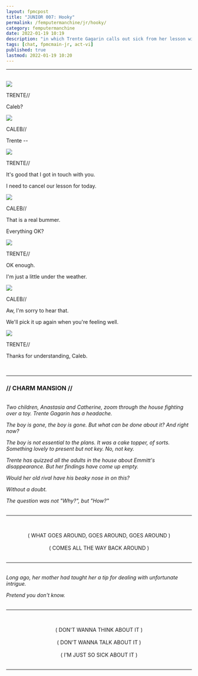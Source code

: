 ```yaml
---
layout: fpmcpost
title: "JUNIOR 007: Hooky"
permalink: /femputermanchine/jr/hooky/
category: femputermanchine
date: 2022-01-19 10:19
description: "in which Trente Gagarin calls out sick from her lesson with Caleb"
tags: [chat, fpmcmain-jr, act-vi]
published: true
lastmod: 2022-01-19 10:20
---
```

[//]: # (  1/19/22  -added)

*****
<br>
<div class="chat-box">
<img src="{{ site.url }}/assets/tb/trente-gratstb.jpg" class="chat-portrait" />
<p class="ppl-sez">TRENTE//</p>
<p class="ppl-sez">Caleb?</p>
</div>

<div class="chat-box">
<img src="{{ site.url }}/assets/tb/caleb.jpg" class="chat-portrait" />
<p class="ppl-sez">CALEB//</p>
<p class="ppl-sez">Trente --</p>
</div>

<div class="chat-box">
<img src="{{ site.url }}/assets/tb/trente-gratstb.jpg" class="chat-portrait" />
<p class="ppl-sez">TRENTE//</p>
<p class="ppl-sez">It's good that I got in touch with you.</p>
<p class="ppl-sez">I need to cancel our lesson for today.</p>
</div>

<div class="chat-box">
<img src="{{ site.url }}/assets/tb/caleb.jpg" class="chat-portrait" />
<p class="ppl-sez">CALEB//</p>
<p class="ppl-sez">That is a real bummer.</p>
<p class="ppl-sez">Everything OK?</p>
</div>

<div class="chat-box">
<img src="{{ site.url }}/assets/tb/trente-gratstb.jpg" class="chat-portrait" />
<p class="ppl-sez">TRENTE//</p>
<p class="ppl-sez">OK enough.</p>
<p class="ppl-sez">I'm just a little under the weather.</p>
</div>

<div class="chat-box">
<img src="{{ site.url }}/assets/tb/caleb.jpg" class="chat-portrait" />
<p class="ppl-sez">CALEB//</p>
<p class="ppl-sez">Aw, I'm sorry to hear that.</p>
<p class="ppl-sez">We'll pick it up again when you're feeling well.</p>
</div>

<div class="chat-box">
<img src="{{ site.url }}/assets/tb/trente-gratstb.jpg" class="chat-portrait" />
<p class="ppl-sez">TRENTE//</p>
<p class="ppl-sez">Thanks for understanding, Caleb.</p>
</div>
<br>

*****
### // CHARM MANSION //

<BR><I>Two children, Anastasia and Catherine, zoom through the house fighting over a toy. Trente Gagarin has a headache.</i>

<i>The boy is gone, the boy is gone. But what can be done about it? And right now?</i>

<i>The boy is not essential to the plans. It was a cake topper, of sorts. Something lovely to present but not key. No, not key.</i>

<i>Trente has quizzed all the adults in the house about Emmitt's disappearance. But her findings have come up empty.</i>

<i>Would her old rival have his beaky nose in on this?</i>

<i>Without a doubt.</i>

<i>The question was not "Why?", but "How?"</i>
<BR><BR>

*****

<BR><center>( WHAT GOES AROUND, GOES AROUND, GOES AROUND )</center>
<br><center>( COMES ALL THE WAY BACK AROUND )</center>
<br>

*****
<br><i>Long ago, her mother had taught her a tip for dealing with unfortunate intrigue.</i>

<i>Pretend you don't know.</i>
<br><br>

*****

<br><center>( DON'T WANNA THINK ABOUT IT )</center>
<br><center>( DON'T WANNA TALK ABOUT IT )</center>
<br><center>( I'M JUST SO SICK ABOUT IT )</center>
<br>

*****

